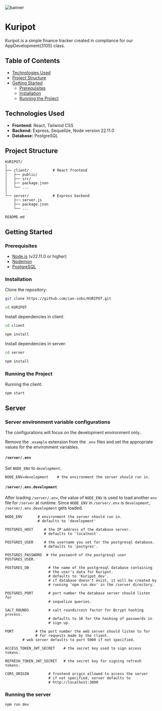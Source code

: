 ![banner](https://github.com/user-attachments/assets/14ea9068-2653-4cb2-8cc6-907c6dc2291a)

# Kuripot

Kuripot is a simple finance tracker created in compliance for our AppDevelopment(3105) class.

## Table of Contents

- [Technologies Used](#technologies-used)
- [Project Structure](#project-structure)
- [Getting Started](#getting-started)
  - [Prerequisites](#prerequisites)
  - [Installation](#installation)
  - [Running the Project](#running-the-project)
<!-- 
- [Usage](#usage)

<!-- 
  - [Setting up the database](#setting-up-the-database)
    - [Creating the database](#creating-the-database)
    - [Migrating the database](#migrating-the-database)
    - [Undoing database migrations](#undoing-database-migrations)
    - [Connecting DBeaver to the database in Docker container](#connecting-dbeaver-to-the-database-in-docker-container)

- [Contributing](#contributing)
- [License](#license)
``` -->
## Technologies Used

- **Frontend:** React, Tailwind CSS
- **Backend:** Express, Sequelize, Node version 22.11.0
- **Database:** PostgreSQL
<!-- - **Containerization:** Docker -->

## Project Structure

```
KURIPOT/
│
├── client/           # React frontend
│   ├── public/
│   ├── src/
│   ├── package.json
│   └── ...
│
└── server/           # Express backend
    ├── server.js
    ├── package.json
    └── ...

README.md
```

## Getting Started

### Prerequisites

- [Node.js](https://nodejs.org/) (v22.11.0 or higher)
- [Nodemon](https://www.npmjs.com/package/nodemon)
- [PostgreSQL](https://www.postgresql.org/download/)
<!-- - [Docker](https://www.docker.com/get-started)
- [Docker Compose](https://docs.docker.com/compose/) -->

### Installation

Clone the repository:

```bash
git clone https://github.com/ian-sobs/KURIPOT.git
```

```bash
cd KURIPOT
```

Install dependencies in client:

```bash
cd client
```

```bash
npm install
```

Install dependencies in server:

```bash
cd server
```

```bash
npm install
```

### Running the Project

Running the client:

```bash
npm start
```

## Server

### Server environment variable configurations

The configurations will focus on the development environment only..

Remove the `.example` extension from the `.env` files and set the appropriate values for the environment variables.

#### `/server/.env`

Set `NODE_ENV` to `development`.
```
NODE_ENV=development    # the environment the server should run in. 
```

#### `/server/.env.development`

After loading `/server/.env`, the value of `NODE_ENV` is used to load another `env` file for `/server` at runtime. Since `NODE_ENV` in `/server/.env` is `development`, `/server/.env.development` gets loaded.

```
NODE_ENV       # environment the server should run in.
			   # defaults to 'development'

POSTGRES_HOST     # the IP address of the database server.
				  # defaults to 'localhost'.

POSTGRES_USER     # the username you set for the postgresql database.
			      # defaults to 'postgres'.

POSTGRES_PASSWORD  # the password of the postgresql user POSTGRES_USER.

POSTGRES_DB         # the name of the postgresql database containing
					# the user's data for Kuripot.
					# defaults to 'Kuripot_dev'. 
					# if database doesn't exist, it will be created by 
					# running 'npm run dev' in the /server directory.

POSTGRES_PORT       # port number the database server should listen for 
					# sequelize queries.

SALT_ROUNDS         # salt rounds/cost factor for Bcrypt hashing process.
					# defaults to 10 for the hashing of passwords in
					# sign up.
					
PORT          # the port number the web server should listen to for
			  # for requests made by the client.
        # web server defaults to port 5000 if not specified.

ACCESS_TOKEN_JWT_SECRET    # the secret key used to sign access tokens.

REFRESH_TOKEN_JWT_SECRET   # the secret key for signing refresh tokens.

CORS_ORIGIN         # frontend origin allowed to access the server
                    # if not specified, server defaults to 
                    # http://localhost:3000 
```

### Running the server

```bash
npm run dev
```

<!-- To run both the frontend and backend, use Docker Compose:

1. Make sure you’re in the root of your project directory.
2. Run the following command:

   ```bash
   docker-compose up
   ```

Your Express server should be accessible at `http://localhost:5001`, and your React app at `http://localhost:3000`. -->
<!-- 
## Usage

Provide instructions on how to use your project. Include examples if necessary.
<!-- 
## Setting up the database

<!-- 
> **Note:** Install Docker Desktop before proceeding.  
> It is recommended to install Docker Desktop first since it includes many of the utilities used in the project and simplifies the commands you need to run for setting up the database.
 -->

<!-- 
If you have pulled the repo and built the Docker images and run the containers for the first time, the database associated to this web app will not exist just yet. Hence why running the server container for the first time requires you to build the database in the server container. Instructions to that are in the [[#Creating the database]] section below. -->
<!-- 
Create the postgresql database first. Use the same database name as the one in the environment variable database name.

### Creating the database

In server directory run the below command:
<!-- 
```
npx sequelize-cli db:create
```

<!-- The database will be created by using the configuration of the databases in the docker-compose.yml file. The database config used is determined by the value of the `depends_on` attribute of `server` service.  By default, the `NODE_ENV` environment variable of `server` service is development. The value of the `depends_on` attribute of `server` service is also the development database by default. (Note: Only development and test environments can sync the models to the database, it is recommended to use development/test for coding and testing purposes). -->

<!-- 
### Migrating the database

Follow the instructions here if the database exists and already has records. Any change you make to the database will not destroy the database and recreate it with the changes you made (like in syncing the models). This is good for production environments wherein you want scale the database without destroying any records.

1. Install sequelize CLI (if not yet installed)
2. Run the server
<!-- 3. Access the container of the server and just run the command in exec to do the migrations: -->
<!-- 
```
npx sequelize-cli db:migrate 
```
<!-- 
Alternatively you can also specify the environment:
```
npx sequelize-cli db:migrate --env <environment_name>
```
<!-- 
### Undoing database migrations

1. Install sequelize CLI (if not yet installed)
2. Run the server
<!-- 3. Access the container of the server and just run the command in 'Exec' to undo the last migration: -->
<!-- 
```
npx sequelize-cli db:migrate:undo
```
<!-- 
To undo all migrations:
```
npx sequelize-cli db:migrate:undo:all
```

<!-- 
### Connecting dbeaver to the database in docker container

1. In dbeaver, create a new connection to a database.
2. When asked for the user, just use the value of `POSTGRES_USER` server environment variable for connecting to the database.
3. When asked for the password, just use the value of `POSTGRES_PASSWORD` server environment variable.
4. When asked for the host, just use 'localhost' without the quotes.
5. When asked for the port, use the value of `POSTGRES_PORT`. -->
<!-- 
```
# version: "3"

services:
  server:
    build:
      context: ./server
    ports:
      - "5001:5000"
    environment:
      - PORT=5000
      - NODE_ENV=development
      - POSTGRES_HOST=dbDev
      - POSTGRES_USER=postgres
      - POSTGRES_PASSWORD=somePassword
      - POSTGRES_DB=Kuripot_dev
      - POSTGRES_PORT=5432
    depends_on:
      dbDev:
        condition: service_healthy

  dbDev:
    image: postgres
    restart: always
    user: postgres
    volumes:
      - db-data:/var/lib/postgresql/data
    environment:
      - POSTGRES_DB=Kuripot_dev
      - POSTGRES_PASSWORD=somePassword
    expose:
      - 5432
    ports:
      - "5433:5432" # port 5432(docker) is mapped to port 5433(localhost)
    healthcheck:
      test: ["CMD", "pg_isready"]
      interval: 10s
      timeout: 5s
      retries: 5
``` -->

<!-- 
## Contributing

If you'd like to contribute to this project, please fork the repository and submit a pull request.

## License

This project is licensed under the MIT License - see the [LICENSE](LICENSE) file for details.
``` -->
